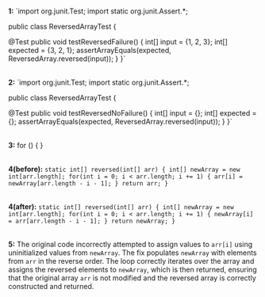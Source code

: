 <br>**1:**
`import org.junit.Test;
import static org.junit.Assert.*;

public class ReversedArrayTest {

  @Test
  public void testReversedFailure() {
    int[] input = {1, 2, 3};
    int[] expected = {3, 2, 1};
    assertArrayEquals(expected, ReversedArray.reversed(input));
  }
}`

<br>**2:**
`import org.junit.Test;
import static org.junit.Assert.*;

public class ReversedArrayTest {

  @Test
  public void testReversedNoFailure() {
    int[] input = {};
    int[] expected = {};
    assertArrayEquals(expected, ReversedArray.reversed(input));
  }
}`

<br>**3:**
for () {
}

<br>**4(before):**
`static int[] reversed(int[] arr) {
  int[] newArray = new int[arr.length];
  for(int i = 0; i < arr.length; i += 1) {
    arr[i] = newArray[arr.length - i - 1];
  }
  return arr;
}`

<br>**4(after):**
`static int[] reversed(int[] arr) {
  int[] newArray = new int[arr.length];
  for(int i = 0; i < arr.length; i += 1) {
    newArray[i] = arr[arr.length - i - 1];
  }
  return newArray;
}`

<br>**5:**
The original code incorrectly attempted to assign values to `arr[i]` using uninitialized values from `newArray`. The fix populates `newArray` with elements from `arr` in the reverse order. The loop correctly iterates over the array and assigns the reversed elements to `newArray`, which is then returned, ensuring that the original array `arr` is not modified and the reversed array is correctly constructed and returned.
